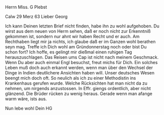 Herrn Miss. G Plebst

 Calw 29 Merz 63
Lieber Georg

Ich kann Deinen letzten Brief nicht finden, habe ihn zu wohl aufgehoben. Du wirst aus dem neuen von Herm sehen, daß er noch nicht zur Erkenntniß gekommen ist, sondern nur ahnt wir haben Recht und er auch. Am Rechthaben liegt mir ja nichts, ich glaube daß er im Ganzen wohl berathen seyn mag. 
Treffe ich Dich wohl am Gründonnerstag noch oder bist Du schon fort? Ich hoffe, es gelingt mir dießmal einen ruhigen Tag herauszuschlagen. 
Das Reisen ums Cap ist nicht nach meinem Geschmack. Wenn Du aber auch einmal Engl besuchst, freut michs für Dich. Ein solches Leben muß doch auch erkannt werden, wenn man über den Wechsel der Dinge in Indien deutlichere Ansichten haben will. Unser deutsches Wesen beengt mich doch oft. So neulich als ich zu einer Methodistin ins Krankenhaus gerufen wurde. Welche Rücksichten hat man nicht da zu nehmen, um nirgends anzustossen. In Effr. giengs ordentlich, aber nicht glänzend. Die Brüder rücken zu wenig heraus. Gerade wenn man afange warm wäre, ists aus.

 Nun lebe wohl
 Dein HG
